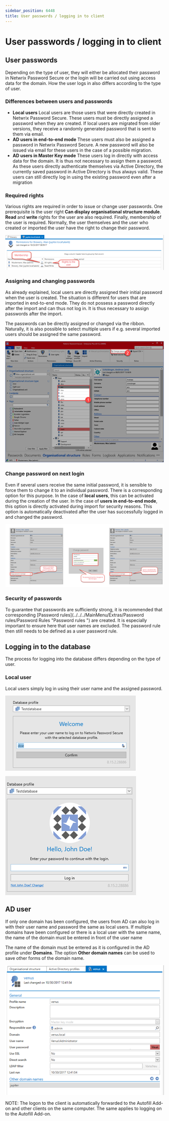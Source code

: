 ```yaml
---
sidebar_position: 6448
title: User passwords / logging in to client
---
```


# User passwords / logging in to client

## User passwords

Depending on the type of user, they will either be allocated their password in Netwrix Password Secure or the login will be carried out using access data for the domain. How the user logs in also differs according to the type of user.

### Differences between users and passwords

* **Local users**
  Local users are those users that were directly created in Netwrix Password Secure. These users must be directly assigned a password when they are created. If local users are migrated from older versions, they receive a randomly generated password that is sent to them via email.
* **AD users in end-to-end mode**
  These users must also be assigned a password in Netwrix Password Secure. A new password will also be issued via email for these users in the case of a possible migration.
* **AD users in Master Key mode**
  These users log in directly with access data for the domain. It is thus not necessary to assign them a password. As these users directly authenticate themselves via Active Directory, the currently saved password in Active Directory is thus always valid. These users can still directly log in using the existing password even after a migration

### Required rights

Various rights are required in order to issue or change user passwords. One prerequisite is the user right **Can display organisational structure module**. **Read** and **write** rights for the user are also required. Finally, membership of the user is required. Normally, the user themselves and the user who created or imported the user have the right to change their password.

![Permission for user](../../../../../../../../../static/images/PasswordSecure_9.2/Content/Resources/Images/user_passwords_1-en.png "Permission for user")

### Assigning and changing passwords

As already explained, local users are directly assigned their initial password when the user is created. The situation is different for users that are imported in end-to-end mode. They do not possess a password directly after the import and can thus not log in. It is thus necessary to assign passwords after the import.

The passwords can be directly assigned or changed via the ribbon. Naturally, it is also possible to select multiple users if e.g. several imported users should be assigned the same password.

![change password](../../../../../../../../../static/images/PasswordSecure_9.2/Content/Resources/Images/user_passwords_2-en.png "change password")

### Change password on next login

Even if several users receive the same initial password, it is sensible to force them to change it to an individual password. There is a corresponding option for this purpose. In the case of **local users**, this can be activated during the creation of the user. In the case of **users in end-to-end mode**, this option is directly activated during import for security reasons. This option is automatically deactivated after the user has successfully logged in and changed the password.

![change password next login](../../../../../../../../../static/images/PasswordSecure_9.2/Content/Resources/Images/user_passwords_3-en.png "change password next login")

### Security of passwords

To guarantee that passwords are sufficiently strong, it is recommended that corresponding [Password rules](../../../MainMenu/Extras/Password rules/Password Rules "Password rules  ") are created. It is especially important to ensure here that user names are excluded. The password rule then still needs to be defined as a user password rule.

## Logging in to the database

The process for logging into the database differs depending on the type of user.

### Local user

Local users simply log in using their user name and the assigned password.

![login username](../../../../../../../../../static/images/PasswordSecure_9.2/Content/Resources/Images/user_passwords_4-en_415x238.png "login username")

![login password](../../../../../../../../../static/images/PasswordSecure_9.2/Content/Resources/Images/user_passwords_5-en.png "login password")

## AD user

If only one domain has been configured, the users from AD can also log in with their user name and password the same as local users. If multiple domains have been configured or there is a local user with the same name, the name of the domain must be entered in front of the user name

The name of the domain must be entered as it is configured in the AD profile under **Domains**. The option **Other domain names** can be used to save other forms of the domain name.

![AD User](../../../../../../../../../static/images/PasswordSecure_9.2/Content/Resources/Images/user_passwords_6-en.png "AD User")

NOTE: 
The logon to the client is automatically forwarded to the Autofill Add-on and other clients on the same computer. The same applies to logging on to the Autofill Add-on.